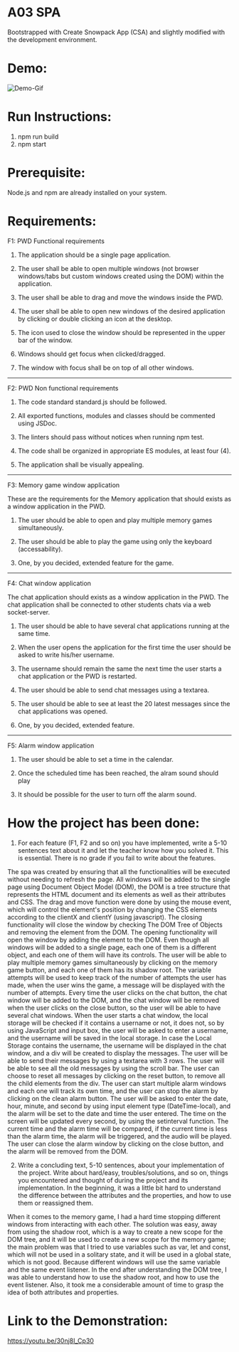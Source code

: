 A03 SPA
======================

Bootstrapped with Create Snowpack App (CSA) and slightly modified with the development environment.

# Demo:
  
![Demo-Gif](https://user-images.githubusercontent.com/70851390/163287174-9dc1058c-5227-4a7f-aa1c-b30a67995b97.gif)
  

# Run Instructions:

1. npm run build
2. npm start

# Prerequisite:
Node.js and npm are already installed on your system.

# Requirements:

F1: PWD Functional requirements


1. The application should be a single page application.

2. The user shall be able to open multiple windows (not browser windows/tabs but custom windows created using the DOM) within the application.

3. The user shall be able to drag and move the windows inside the PWD.

4. The user shall be able to open new windows of the desired application by clicking or double clicking an icon at the desktop.

5. The icon used to close the window should be represented in the upper bar of the window.

6. Windows should get focus when clicked/dragged.

7. The window with focus shall be on top of all other windows.

<hr>

F2: PWD Non functional requirements

1. The code standard standard.js should be followed.

2. All exported functions, modules and classes should be commented using JSDoc.

3. The linters should pass without notices when running npm test.

4. The code shall be organized in appropriate ES modules, at least four (4).

5. The application shall be visually appealing.

<hr>

F3: Memory game window application

These are the requirements for the Memory application that should exists as a window application in the PWD.

1. The user should be able to open and play multiple memory games simultaneously.

2. The user should be able to play the game using only the keyboard (accessability).

3. One, by you decided, extended feature for the game.

<hr>

F4: Chat window application

The chat application should exists as a window application in the PWD. The chat application shall be connected to other students chats via a web socket-server.

1. The user should be able to have several chat applications running at the same time.

2. When the user opens the application for the first time the user should be asked to write his/her username.

3. The username should remain the same the next time the user starts a chat application or the PWD is restarted.

4. The user should be able to send chat messages using a textarea.

5. The user should be able to see at least the 20 latest messages since the chat applications was opened.

6. One, by you decided, extended feature.

<hr>

F5: Alarm window application

1. The user should be able to set a time in the calendar.

2. Once the scheduled time has been reached, the alram sound should play

3. It should be possible for the user to turn off the alarm sound.

# How the project has been done:

1. For each feature (F1, F2 and so on) you have implemented, write a 5-10 sentences text about it and let the teacher know how you solved it. This is essential. There is no grade if you fail to write about the features.

The spa was created by ensuring that all the functionalities will be executed without needing to refresh the page.
All windows will be added to the single page using Document Object Model (DOM), the DOM is a tree structure that represents the HTML document and its elements as well as their attributes and CSS.
The drag and move function were done by using the mouse event, which will control the element's position by changing the CSS elements according to the clientX and clientY (using javascript).
The closing functionality will close the window by checking The DOM Tree of Objects and removing the element from the DOM.
The opening functionality will open the window by adding the element to the DOM.
Even though all windows will be added to a single page, each one of them is a different object, and each one of them will have its controls.
The user will be able to play multiple memory games simultaneously by clicking on the memory game button, and each one of them has its shadow root.
The variable attempts will be used to keep track of the number of attempts the user has made, when the user wins the game, a message will be displayed with the number of attempts.
Every time the user clicks on the chat button, the chat window will be added to the DOM, and the chat window will be removed when the user clicks on the close button, so the user will be able to have several chat windows.
When the user starts a chat window, the local storage will be checked if it contains a username or not, it does not, so by using JavaScript and input box, the user will be asked to enter a username, and the username will be saved in the local storage.
In case the Local Storage contains the username, the username will be displayed in the chat window, and a div will be created to display the messages.
The user will be able to send their messages by using a textarea with 3 rows.
The user will be able to see all the old messages by using the scroll bar.
The user can choose to reset all messages by clicking on the reset button, to remove all the child elements from the div.
The user can start multiple alarm windows and each one will track its own time, and the user can stop the alarm by clicking on the clean alarm button.
The user will be asked to enter the date, hour, minute, and second by using input element type (DateTime-local), and the alarm will be set to the date and time the user entered.
The time on the screen will be updated every second, by using the setinterval function.
The current time and the alarm time will be compared, if the current time is less than the alarm time, the alarm will be triggered, and the audio will be played.
The user can close the alarm window by clicking on the close button, and the alarm will be removed from the DOM.

2. Write a concluding text, 5-10 sentences, about your implementation of the project. Write about hard/easy, troubles/solutions, and so on, things you encountered and thought of during the project and its implementation.
In the beginning, it was a little bit hard to understand the difference between the attributes and the properties, and how to use them or reassigned them.

When it comes to the memory game, I had a hard time stopping different windows from interacting with each other.
The solution was easy, away from using the shadow root, which is a way to create a new scope for the DOM tree, and it will be used to create a new scope for the memory game; the main problem was
that I tried to use variables such as var, let and const, which will not be used in a solitary state, and it will be used in a global state, which is not good. Because different windows will use the same variable and the same event listener.
In the end after understanding the DOM tree, I was able to understand how to use the shadow root, and how to use the event listener. Also, it took me a considerable amount of time to grasp the idea of both attributes and properties.

# Link to the Demonstration:
https://youtu.be/30nj8I_Cp30

